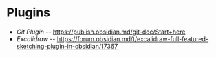 # Plugins

- *Git Plugin* -- https://publish.obsidian.md/git-doc/Start+here
- *Excalidraw* -- https://forum.obsidian.md/t/excalidraw-full-featured-sketching-plugin-in-obsidian/17367
